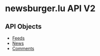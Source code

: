 newsburger.lu API V2
==============

API Objects
-----------
- [Feeds](content/feeds.md)
- [News](content/news.md)
- [Comments](content/comments.md)


